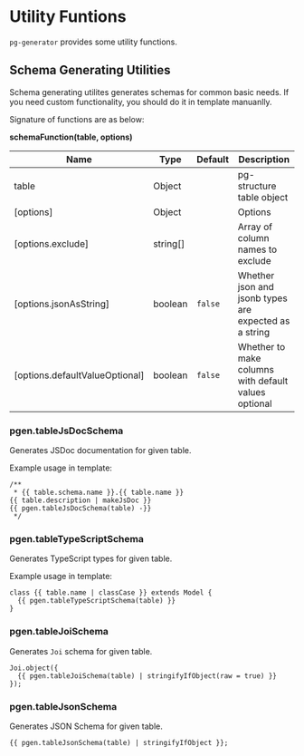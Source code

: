# Utility Funtions

`pg-generator` provides some utility functions.

## Schema Generating Utilities

Schema generating utilites generates schemas for common basic needs. If you need custom functionality, you should do it in template manuanlly.

Signature of functions are as below:

**schemaFunction(table, options)**

| Name                           | Type     | Default | Description                                           |
| ------------------------------ | -------- | ------- | ----------------------------------------------------- |
| table                          | Object   |         | pg-structure table object                             |
| [options]                      | Object   |         | Options                                               |
| [options.exclude]              | string[] |         | Array of column names to exclude                      |
| [options.jsonAsString]         | boolean  | `false` | Whether json and jsonb types are expected as a string |
| [options.defaultValueOptional] | boolean  | `false` | Whether to make columns with default values optional  |

### pgen.tableJsDocSchema

Generates JSDoc documentation for given table.

Example usage in template:

```nunjucks
/**
 * {{ table.schema.name }}.{{ table.name }}
{{ table.description | makeJsDoc }}
{{ pgen.tableJsDocSchema(table) -}}
 */
```

### pgen.tableTypeScriptSchema

Generates TypeScript types for given table.

Example usage in template:

```nunjucks
class {{ table.name | classCase }} extends Model {
  {{ pgen.tableTypeScriptSchema(table) }}
}
```

### pgen.tableJoiSchema

Generates `Joi` schema for given table.

```nunjucks
Joi.object({
  {{ pgen.tableJoiSchema(table) | stringifyIfObject(raw = true) }}
});
```

### pgen.tableJsonSchema

Generates JSON Schema for given table.

```nunjucks
{{ pgen.tableJsonSchema(table) | stringifyIfObject }};
```
